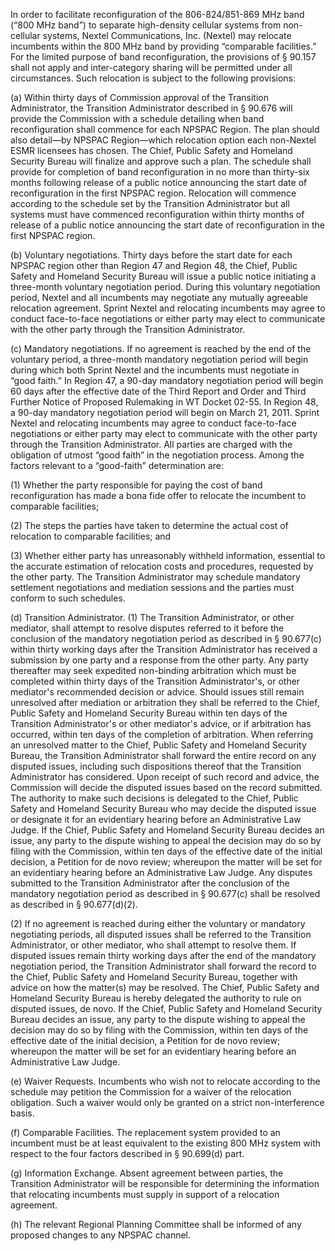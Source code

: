 In order to facilitate reconfiguration of the 806-824/851-869 MHz band (“800 MHz band”) to separate high-density cellular systems from non-cellular systems, Nextel Communications, Inc. (Nextel) may relocate incumbents within the 800 MHz band by providing “comparable facilities.” For the limited purpose of band reconfiguration, the provisions of § 90.157 shall not apply and inter-category sharing will be permitted under all circumstances. Such relocation is subject to the following provisions:

(a) Within thirty days of Commission approval of the Transition Administrator, the Transition Administrator described in § 90.676 will provide the Commission with a schedule detailing when band reconfiguration shall commence for each NPSPAC Region. The plan should also detail—by NPSPAC Region—which relocation option each non-Nextel ESMR licensees has chosen. The Chief, Public Safety and Homeland Security Bureau will finalize and approve such a plan. The schedule shall provide for completion of band reconfiguration in no more than thirty-six months following release of a public notice announcing the start date of reconfiguration in the first NPSPAC region. Relocation will commence according to the schedule set by the Transition Administrator but all systems must have commenced reconfiguration within thirty months of release of a public notice announcing the start date of reconfiguration in the first NPSPAC region.

(b) Voluntary negotiations. Thirty days before the start date for each NPSPAC region other than Region 47 and Region 48, the Chief, Public Safety and Homeland Security Bureau will issue a public notice initiating a three-month voluntary negotiation period. During this voluntary negotiation period, Nextel and all incumbents may negotiate any mutually agreeable relocation agreement. Sprint Nextel and relocating incumbents may agree to conduct face-to-face negotiations or either party may elect to communicate with the other party through the Transition Administrator.

(c) Mandatory negotiations. If no agreement is reached by the end of the voluntary period, a three-month mandatory negotiation period will begin during which both Sprint Nextel and the incumbents must negotiate in “good faith.” In Region 47, a 90-day mandatory negotiation period will begin 60 days after the effective date of the Third Report and Order and Third Further Notice of Proposed Rulemaking in WT Docket 02-55. In Region 48, a 90-day mandatory negotiation period will begin on March 21, 2011. Sprint Nextel and relocating incumbents may agree to conduct face-to-face negotiations or either party may elect to communicate with the other party through the Transition Administrator. All parties are charged with the obligation of utmost “good faith” in the negotiation process. Among the factors relevant to a “good-faith” determination are:

(1) Whether the party responsible for paying the cost of band reconfiguration has made a bona fide offer to relocate the incumbent to comparable facilities;

(2) The steps the parties have taken to determine the actual cost of relocation to comparable facilities; and

(3) Whether either party has unreasonably withheld information, essential to the accurate estimation of relocation costs and procedures, requested by the other party. The Transition Administrator may schedule mandatory settlement negotiations and mediation sessions and the parties must conform to such schedules.

(d) Transition Administrator. (1) The Transition Administrator, or other mediator, shall attempt to resolve disputes referred to it before the conclusion of the mandatory negotiation period as described in § 90.677(c) within thirty working days after the Transition Administrator has received a submission by one party and a response from the other party. Any party thereafter may seek expedited non-binding arbitration which must be completed within thirty days of the Transition Administrator's, or other mediator's recommended decision or advice. Should issues still remain unresolved after mediation or arbitration they shall be referred to the Chief, Public Safety and Homeland Security Bureau within ten days of the Transition Administrator's or other mediator's advice, or if arbitration has occurred, within ten days of the completion of arbitration. When referring an unresolved matter to the Chief, Public Safety and Homeland Security Bureau, the Transition Administrator shall forward the entire record on any disputed issues, including such dispositions thereof that the Transition Administrator has considered. Upon receipt of such record and advice, the Commission will decide the disputed issues based on the record submitted. The authority to make such decisions is delegated to the Chief, Public Safety and Homeland Security Bureau who may decide the disputed issue or designate it for an evidentiary hearing before an Administrative Law Judge. If the Chief, Public Safety and Homeland Security Bureau decides an issue, any party to the dispute wishing to appeal the decision may do so by filing with the Commission, within ten days of the effective date of the initial decision, a Petition for de novo review; whereupon the matter will be set for an evidentiary hearing before an Administrative Law Judge. Any disputes submitted to the Transition Administrator after the conclusion of the mandatory negotiation period as described in § 90.677(c) shall be resolved as described in § 90.677(d)(2).

(2) If no agreement is reached during either the voluntary or mandatory negotiating periods, all disputed issues shall be referred to the Transition Administrator, or other mediator, who shall attempt to resolve them. If disputed issues remain thirty working days after the end of the mandatory negotiation period, the Transition Administrator shall forward the record to the Chief, Public Safety and Homeland Security Bureau, together with advice on how the matter(s) may be resolved. The Chief, Public Safety and Homeland Security Bureau is hereby delegated the authority to rule on disputed issues, de novo. If the Chief, Public Safety and Homeland Security Bureau decides an issue, any party to the dispute wishing to appeal the decision may do so by filing with the Commission, within ten days of the effective date of the initial decision, a Petition for de novo review; whereupon the matter will be set for an evidentiary hearing before an Administrative Law Judge.

(e) Waiver Requests. Incumbents who wish not to relocate according to the schedule may petition the Commission for a waiver of the relocation obligation. Such a waiver would only be granted on a strict non-interference basis.

(f) Comparable Facilities. The replacement system provided to an incumbent must be at least equivalent to the existing 800 MHz system with respect to the four factors described in § 90.699(d) part.

(g) Information Exchange. Absent agreement between parties, the Transition Administrator will be responsible for determining the information that relocating incumbents must supply in support of a relocation agreement.

(h) The relevant Regional Planning Committee shall be informed of any proposed changes to any NPSPAC channel.

